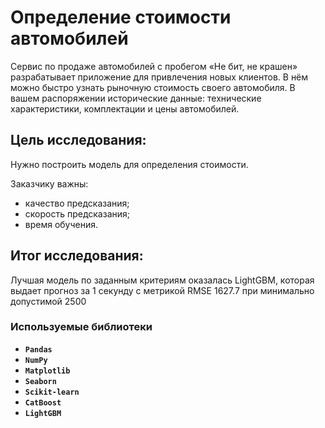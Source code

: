 # Определение стоимости автомобилей

Сервис по продаже автомобилей с пробегом «Не бит, не крашен» разрабатывает приложение для привлечения новых клиентов. В нём можно быстро узнать рыночную стоимость своего автомобиля. В вашем распоряжении исторические данные: технические характеристики, комплектации и цены автомобилей.

## Цель исследования:

Нужно построить модель для определения стоимости.

Заказчику важны:

- качество предсказания;
- скорость предсказания;
- время обучения.

## Итог исследования:

Лучшая модель по заданным критериям оказалась LightGBM, которая выдает прогноз за 1 секунду с метрикой  RMSE 1627.7 при минимально допустимой 2500


### Используемые библиотеки
- **`Pandas`**
- **`NumPy`**
- **`Matplotlib`**
- **`Seaborn`**
- **`Scikit-learn`**
- **`CatBoost`**
- **`LightGBM`**